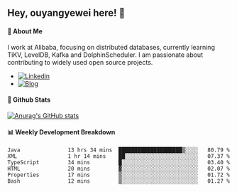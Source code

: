 ## Hey, ouyangyewei here! :wave:

#### :rocket: About Me
I work at Alibaba, focusing on distributed databases, currently learning TiKV, LevelDB, Kafka and DolphinScheduler. I am passionate about contributing to widely used open source projects.

- [![Linkedin](https://img.shields.io/badge/LinkedIn-ouyangyewei-blue)](https://www.linkedin.com/in/ouyangyewei/)
- [![Blog](https://img.shields.io/badge/Blog-yeweiouyang-orange)](https://blog.csdn.net/yeweiouyang)

#### :star2: Github Stats
[![Anurag's GitHub stats](https://github-readme-stats.vercel.app/api?username=ouyangyewei&show_icons=true&cache_seconds=3600&theme=tokyonight)](https://github.com/anuraghazra/github-readme-stats)

#### :bar_chart: Weekly Development Breakdown
<!--START_SECTION:waka-->

```text
Java               13 hrs 34 mins  ████████████████████▒░░░░   80.79 %
XML                1 hr 14 mins    ██░░░░░░░░░░░░░░░░░░░░░░░   07.37 %
TypeScript         34 mins         █░░░░░░░░░░░░░░░░░░░░░░░░   03.40 %
HTML               20 mins         ▓░░░░░░░░░░░░░░░░░░░░░░░░   02.07 %
Properties         17 mins         ▒░░░░░░░░░░░░░░░░░░░░░░░░   01.72 %
Bash               12 mins         ▒░░░░░░░░░░░░░░░░░░░░░░░░   01.27 %
```

<!--END_SECTION:waka-->

